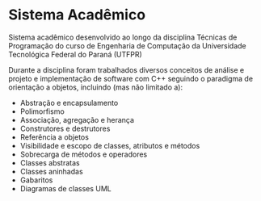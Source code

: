 # Sistema Acadêmico
Sistema acadêmico desenvolvido ao longo da disciplina Técnicas de Programação do curso de Engenharia de Computação da Universidade Tecnológica Federal do Paraná (UTFPR)

Durante a disciplina foram trabalhados diversos conceitos de análise e projeto e implementação de software com C++ seguindo o paradigma de orientação a objetos, incluindo (mas não limitado a): 
* Abstração e encapsulamento
* Polimorfismo
* Associação, agregação e herança
* Construtores e destrutores
* Referência a objetos
* Visibilidade e escopo de classes, atributos e métodos
* Sobrecarga de métodos e operadores
* Classes abstratas
* Classes aninhadas
* Gabaritos
* Diagramas de classes UML
